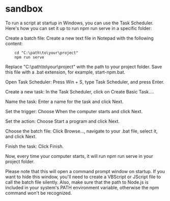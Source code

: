 # sandbox


To run a script at startup in Windows, you can use the Task Scheduler. Here's how you can set it up to run npm run serve in a specific folder:

Create a batch file: Create a new text file in Notepad with the following content:

        cd "C:\path\to\your\project"
        npm run serve

Replace "C:\path\to\your\project" with the path to your project folder. Save this file with a .bat extension, for example, start-npm.bat.

Open Task Scheduler: Press Win + S, type Task Scheduler, and press Enter.

Create a new task: In the Task Scheduler, click on Create Basic Task....

Name the task: Enter a name for the task and click Next.

Set the trigger: Choose When the computer starts and click Next.

Set the action: Choose Start a program and click Next.

Choose the batch file: Click Browse..., navigate to your .bat file, select it, and click Next.

Finish the task: Click Finish.

Now, every time your computer starts, it will run npm run serve in your project folder.

Please note that this will open a command prompt window on startup. If you want to hide this window, you'll need to create a VBScript or JScript file to call the batch file silently. Also, make sure that the path to Node.js is included in your system's PATH environment variable, otherwise the npm command won't be recognized.
